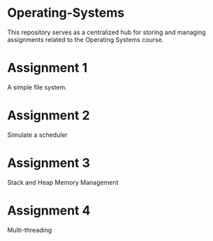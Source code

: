 # Operating-Systems
This repository serves as a centralized hub for storing and managing assignments related to the Operating Systems course. 

# Assignment 1
A simple file system.

# Assignment 2
Simulate a scheduler

# Assignment 3
Stack and Heap Memory Management

# Assignment 4
Multi-threading
